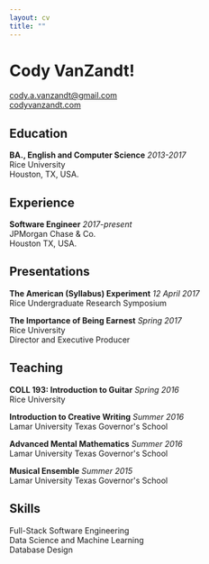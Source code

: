 ```yaml
---
layout: cv
title: ""
---
```


# Cody VanZandt!

[cody.a.vanzandt@gmail.com](mailto:cody.a.vanzandt@gmail.com)  
[codyvanzandt.com](codyvanzandt.com)

## Education

**BA., English and Computer Science**
*2013-2017*  
Rice University  
Houston, TX, USA.

## Experience

**Software Engineer**
*2017-present*  
JPMorgan Chase & Co.  
Houston TX, USA.

## Presentations

**The American (Syllabus) Experiment**
*12 April 2017*  
Rice Undergraduate Research Symposium

**The Importance of Being Earnest**
*Spring 2017*  
Rice University  
Director and Executive Producer

## Teaching

**COLL 193: Introduction to Guitar**
*Spring 2016*  
Rice University

**Introduction to Creative Writing**
*Summer 2016*  
Lamar University Texas Governor's School

**Advanced Mental Mathematics**
*Summer 2016*  
Lamar University Texas Governor's School

**Musical Ensemble**
*Summer 2015*  
Lamar University Texas Governor's School

## Skills

Full-Stack Software Engineering  
Data Science and Machine Learning  
Database Design

